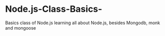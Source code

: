 # Node.js-Class-Basics-
Basics class of Node.js
learning all about Node.js, besides Mongodb, monk and mongoose 
